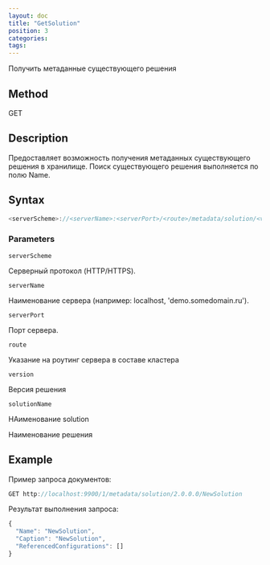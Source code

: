 ```yaml
---
layout: doc
title: "GetSolution"
position: 3
categories: 
tags:
---
```


Получить метаданные существующего решения 

## Method 

GET

## Description
Предоставляет возможность получения метаданных существующего решения в хранилище.
Поиск существующего решения выполняется по полю Name.

## Syntax
```js
<serverScheme>://<serverName>:<serverPort>/<route>/metadata/solution/<version>/<solutionName>
```

### Parameters

`serverScheme`

Серверный протокол (HTTP/HTTPS).

`serverName`

Наименование сервера (например: localhost, 'demo.somedomain.ru').

`serverPort`

Порт сервера.

`route` 

Указание на роутинг сервера в составе кластера

`version`

Версия решения

`solutionName`

НАименование solution

Наименование решения

## Example

Пример запроса документов:

```js
GET http://localhost:9900/1/metadata/solution/2.0.0.0/NewSolution
```

Результат выполнения запроса:

```js
{
  "Name": "NewSolution",
  "Caption": "NewSolution",
  "ReferencedConfigurations": []
}
```

